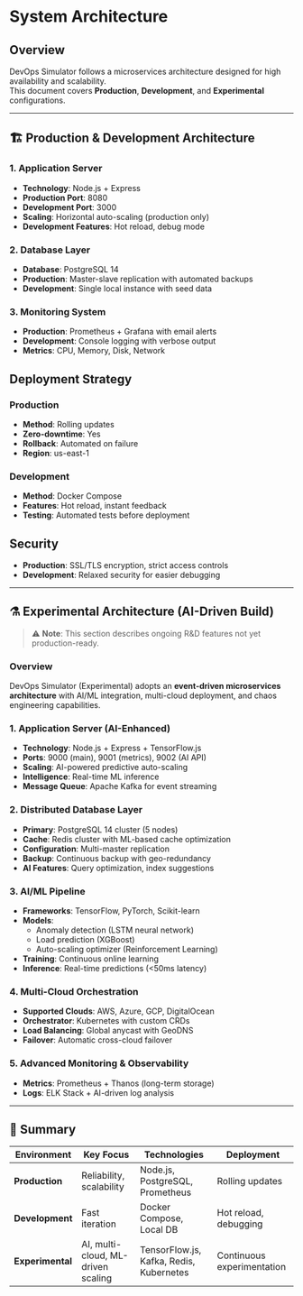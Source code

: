 # System Architecture

## Overview

DevOps Simulator follows a microservices architecture designed for high availability and scalability.  
This document covers **Production**, **Development**, and **Experimental** configurations.

---

## 🏗️ Production & Development Architecture

### 1. Application Server

- **Technology**: Node.js + Express
- **Production Port**: 8080
- **Development Port**: 3000
- **Scaling**: Horizontal auto-scaling (production only)
- **Development Features**: Hot reload, debug mode

### 2. Database Layer

- **Database**: PostgreSQL 14
- **Production**: Master-slave replication with automated backups
- **Development**: Single local instance with seed data

### 3. Monitoring System

- **Production**: Prometheus + Grafana with email alerts
- **Development**: Console logging with verbose output
- **Metrics**: CPU, Memory, Disk, Network

## Deployment Strategy

### Production

- **Method**: Rolling updates
- **Zero-downtime**: Yes
- **Rollback**: Automated on failure
- **Region**: us-east-1

### Development

- **Method**: Docker Compose
- **Features**: Hot reload, instant feedback
- **Testing**: Automated tests before deployment

## Security

- **Production**: SSL/TLS encryption, strict access controls
- **Development**: Relaxed security for easier debugging

---

## ⚗️ Experimental Architecture (AI-Driven Build)

> ⚠️ **Note**: This section describes ongoing R&D features not yet production-ready.

### Overview

DevOps Simulator (Experimental) adopts an **event-driven microservices architecture** with AI/ML integration, multi-cloud deployment, and chaos engineering capabilities.

### 1. Application Server (AI-Enhanced)

- **Technology**: Node.js + Express + TensorFlow.js
- **Ports**: 9000 (main), 9001 (metrics), 9002 (AI API)
- **Scaling**: AI-powered predictive auto-scaling
- **Intelligence**: Real-time ML inference
- **Message Queue**: Apache Kafka for event streaming

### 2. Distributed Database Layer

- **Primary**: PostgreSQL 14 cluster (5 nodes)
- **Cache**: Redis cluster with ML-based cache optimization
- **Configuration**: Multi-master replication
- **Backup**: Continuous backup with geo-redundancy
- **AI Features**: Query optimization, index suggestions

### 3. AI/ML Pipeline

- **Frameworks**: TensorFlow, PyTorch, Scikit-learn
- **Models**:
  - Anomaly detection (LSTM neural network)
  - Load prediction (XGBoost)
  - Auto-scaling optimizer (Reinforcement Learning)
- **Training**: Continuous online learning
- **Inference**: Real-time predictions (<50ms latency)

### 4. Multi-Cloud Orchestration

- **Supported Clouds**: AWS, Azure, GCP, DigitalOcean
- **Orchestrator**: Kubernetes with custom CRDs
- **Load Balancing**: Global anycast with GeoDNS
- **Failover**: Automatic cross-cloud failover

### 5. Advanced Monitoring & Observability

- **Metrics**: Prometheus + Thanos (long-term storage)
- **Logs**: ELK Stack + AI-driven log analysis

---

## 🧠 Summary

| Environment      | Key Focus                          | Technologies                            | Deployment                 |
| ---------------- | ---------------------------------- | --------------------------------------- | -------------------------- |
| **Production**   | Reliability, scalability           | Node.js, PostgreSQL, Prometheus         | Rolling updates            |
| **Development**  | Fast iteration                     | Docker Compose, Local DB                | Hot reload, debugging      |
| **Experimental** | AI, multi-cloud, ML-driven scaling | TensorFlow.js, Kafka, Redis, Kubernetes | Continuous experimentation |